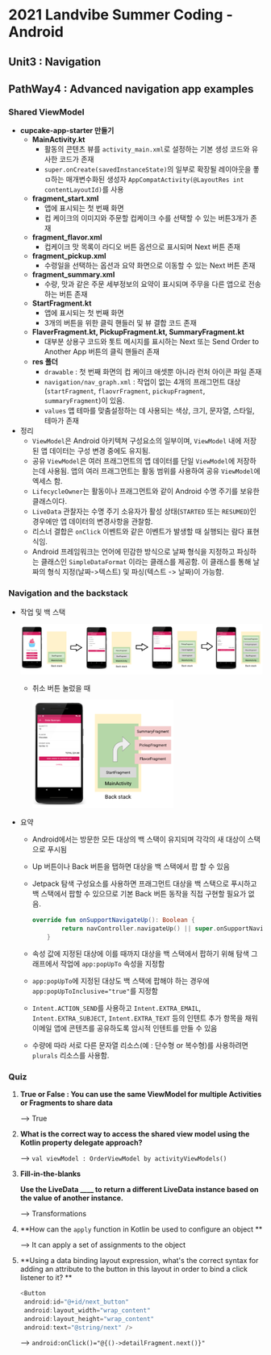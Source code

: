 

# 2021 Landvibe Summer Coding - Android



## Unit3 : Navigation

## PathWay4 : Advanced navigation app examples



### Shared ViewModel

- **cupcake-app-starter 만들기** 
  - **MainActivity.kt**
    - 활동의 콘텐츠 뷰를 `activity_main.xml`로 설정하는 기본 생성 코드와 유사한 코드가 존재
    - `super.onCreate(savedInstanceState)`의 일부로 확장될 레이아웃을 퐇ㅁ하는 매개변수화된 생성자 `AppCompatActivity(@LayoutRes int contentLayoutId)`를 사용
  - **fragment_start.xml**
    - 앱에 표시되는 첫 번째 화면
    - 컵 케이크의 이미지와 주문할 컵케이크 수를 선택할 수 있는 버튼3개가 존재
  - **fragment_flavor.xml**
    - 컵케이크 맛 목록이 라디오 버튼 옵션으로 표시되며 Next 버튼 존재
  - **fragment_pickup.xml**
    - 수령일을 선택하는 옵션과 요약 화면으로 이동할 수 있는 Next 버튼 존재
  - **fragment_summary.xml**
    - 수량, 맛과 같은 주문 세부정보의 요약이 표시되며 주무을 다른 앱으로 전송하는 버튼 존재
  - **StartFragment.kt**
    - 앱에 표시되는 첫 번째 화면
    - 3개의 버튼을 위한 클릭 핸들러 및 뷰 결합 코드 존재
  - **FlaverFragment.kt, PickupFragment.kt, SummaryFragment.kt**
    - 대부분 상용구 코드와 톳트 메시지를 표시하는 Next 또는 Send Order to Another App 버튼의 클릭 핸들러 존재
  - **res 폴더**
    - `drawable` : 첫 번째 화면의 컵 케이크 애셋뿐 아니라 런처 아이콘 파일 존재
    - `navigation/nav_graph.xml` : 작업이 없는 4개의 프래그먼트 대상(`startFragment`, `flaovrFragment`, `pickupFragment`, `summaryFragment`)이 있음.
    - `values`  앱 테마를 맞춤설정하는 데 사용되는 색상, 크기, 문자열, 스타일, 테마가 존재
- 정리
  - `ViewModel`은 Android 아키텍쳐 구성요소의 일부이며, `ViewModel` 내에 저장된 앱 데이터는 구성 변경 중에도 유지됨.
  - 공유 `ViewModel`은 여러 프래그먼트의 앱 데이터를 단일 `ViewModel`에 저장하는데 사용됨. 앱의 여러 프래그먼트는 활동 범위를 사용하여 공유 `ViewModel`에 엑세스 함.
  - `LifecycleOwner`는 활동이나 프래그먼트와 같이 Android 수명 주기를 보유한 클래스이다.
  - `LiveData` 관찰자는 수명 주기 소유자가 활성 상태(`STARTED` 또는 `RESUMED`)인 경우에만 앱 데이터의 변경사항을 관찰함.
  - 리스너 결합은 `onClick` 이벤트와 같은 이벤트가 발생할 때 실행되는 람다 표현식임.
  - Android 프레임워크는 언어에 민감한 방식으로 날짜 형식을 지정하고 파싱하는 클래스인 `SimpleDataFormat` 이라는 클래스를 제공함. 이 클래스를 통해 날짜의 형식 지정(날짜->텍스트) 및 파싱(텍스트 -> 날짜)이 가능함.

### Navigation and the backstack

- 작업 및 백 스택

  <img src="img\Unit3-Pathway4-1_장유진.png" style="zoom:70%;" />

  - 취소 버튼 눌렀을 때

    <img src="img\Unit3-Pathway4-2_장유진.png" style="zoom:60%;" />

- 요약

  - Android에서는 방문한 모든 대상의 백 스택이 유지되며 각각의 새 대상이 스택으로 푸시됨

  - Up 버튼이나 Back 버튼을 탭하면 대상을 백 스택에서 팝 할 수 있음

  - Jetpack 탐색 구성요소를 사용하면 프래그먼트 대상을 백 스택으로 푸시하고 백 스택에서 팝할 수 있으므로 기본 Back 버튼 동작을 직접 구현할 필요가 없음.

    ```kotlin
    override fun onSupportNavigateUp(): Boolean {
            return navController.navigateUp() || super.onSupportNavigateUp()
        }
    ```

  - 속성 값에 지정된 대상에 이를 때까지 대상을 백 스택에서 팝하기 위해 탐색 그래프에서 작업에 `app:popUpTo` 속성을 지정함

  - `app:popUpTo`에 지정된 대상도 백 스택에 팝해야 하는 경우에 `app:popUpToInclusive="true"`를 지정함

  - `Intent.ACTION_SEND`를 사용하고 `Intent.EXTRA_EMAIL`, `Intent.EXTRA_SUBJECT`, `Intent.EXTRA_TEXT` 등의 인텐트 추가 항목을 채워 이메일 앱에 콘텐츠를 공유하도록 암시적 인텐트를 만들 수 있음

  - 수량에 따라 서로 다른 문자열 리소스(예 : 단수형 or 복수형)를 사용하려면 `plurals` 리소스를 사용함.


### Quiz

1. **True or False : You can use the same ViewModel for multiple Activities or Fragments to share data**

   --> True
   
2. **What is the correct way to access the shared view model using the Kotlin property delegate approach?**

   --> `val viewModel : OrderViewModel by activityViewModels()`
   
3. **Fill-in-the-blanks**

   **Use the LiveData ____ to return a different LiveData instance based on the value of another instance.** 

   --> Transformations

4. **How can the `apply` function in Kotlin be used to configure an object ** 

   --> It can apply a set of assignments to the object

5. **Using a data binding layout expression, what's the correct syntax for adding an attribute to the button in this layout in order to bind a click listener to it? **

   ```kotlin
   <Button
   	android:id="@+id/next_button"
   	android:layout_width="wrap_content"
   	android:layout_height="wrap_content"
   	android:text="@string/next"	/>
   ```

   --> `android:onClick()="@{()->detailFragment.next()}"`

